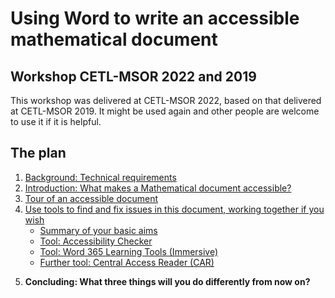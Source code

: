 
# Using Word to write an accessible mathematical document

## Workshop CETL-MSOR 2022 and 2019

This workshop was delivered at CETL-MSOR 2022, based on that delivered at CETL-MSOR 2019. It might be used again and other people are welcome to use it if it is helpful. 

## The plan

1. [Background: Technical requirements](technical.html)
2. [Introduction: What makes a Mathematical document accessible?](needed.html)
3. [Tour of an accessible document](https://github.com/STEM-Enable/WordWorkshop/raw/master/examples/Structured%20Word%20Document.docx)
4. [Use tools to find and fix issues in this document, working together if you wish](https://github.com/STEM-Enable/WordWorkshop/raw/master/examples/Inaccessible%20Word%20Document.docx) 
   * [Summary of your basic aims](hints.html)
   * [Tool: Accessibility Checker](checker.html)
   * [Tool: Word 365 Learning Tools (Immersive)](immersive.html)
   * [Further tool: Central Access Reader (CAR)](car.html)
<!--   * [Further tool: Windows narrator](narrator.html)-->
5. **Concluding: What three things will you do differently from now on?** 
   
